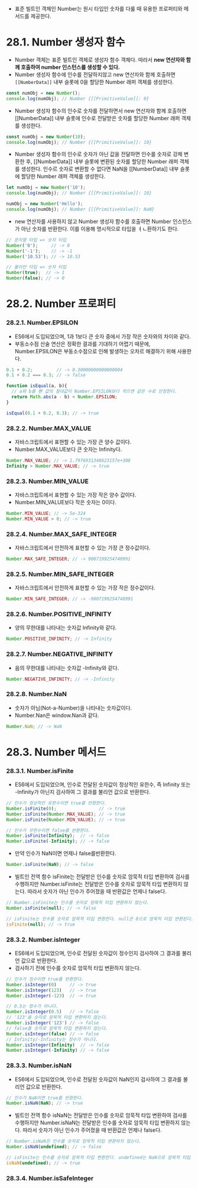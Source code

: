 - 표준 빌트인 객체인 Number는 원시 타입인 숫자를 다룰 때 유용한 프로퍼티와 메서드를 제공한다.

# 28.1. Number 생성자 함수
- Number 객체는 표준 빌트인 객체로 생성자 함수 객체다. 따라서 **new 연산자와 함께 호출하여 number 인스턴스를 생성할 수 있다.**
- Number 생성자 함수에 인수를 전달하지않고 new 연산자와 함께 호출하면 `[[NumberData]]` 내부 슬롯에 0을 할당한 Number 래퍼 객체를 생성한다.
```javascript
const numObj = new Number();
console.log(numObj); // Number {[[PrimitiveValue]]: 0}
```
- Number 생성자 함수의 인수로 숫자를 전달하면서 new 연산자와  함께 호출하면 [[NumberData]] 내부 슬롯에 인수로 전달받은 숫자를 할당한 Number 래퍼 객체를 생성한다.
```javascript
const numObj = new Number(10);
console.log(numObj); // Number {[[PrimitiveValue]]: 10}
```
- Number 생성자 함수의 인수로 숫자가 아닌 값을 전달하면 인수를 숫자로 강제 변환한 후, [[NumberData]] 내부 슬롯에 변환된 숫자를 할당한 Number 래퍼 객체를 생성한다. 인수르 숫자로 변환할 수 없다면 NaN을 [[NumberData]] 내부 슬롯에 할당한 Number 래퍼 객체를 생성한다.
```javascript
let numObj = new Number('10');
console.log(numObj); // Number {[[PrimitiveValue]]: 10}

numObj = new Number('Hello');
console.log(numObj); // Number {[[PrimitiveValue]]: NaN}
```
- new 연산자를 사용하지 않고 Number 생성자 함수를 호출하면 Number 인스턴스가 아닌 숫자를 반환한다. 이를 이용해 명시적으로 타입을 ㅕㄴ환하기도 한다.
```javascript
// 문자열 타입 => 숫자 타입
Number('0');     // -> 0
Number('-1');    // -> -1
Number('10.53'); // -> 10.53

// 불리언 타입 => 숫자 타입
Number(true);  // -> 1
Number(false); // -> 0
```

# 28.2. Number 프로퍼티
### 28.2.1. Number.EPSILON
- ES6에서 도입되었으며, 1과 1보다 큰 숫자 중에서 가장 작은 숫자와의 차이와 같다.
- 부동소수점 산술 연산은 정확한 결과를 기대하기 어렵기 때문에, Number.EPSILON은 부동소수점으로 인해 발생하는 오차르 해결하기 위해 사용한다.
```javascript
0.1 + 0.2;         // -> 0.30000000000000004
0.1 + 0.2 === 0.3; // -> false
```
```javascript
function isEqual(a, b){
  // a와 b를 뺀 값의 절대값이 Number.EPSILON보다 작으면 같은 수로 인정한다.
  return Math.abs(a - b) < Number.EPSILON;
}

isEqual(0.1 + 0.2, 0.3); // -> true
```

### 28.2.2. Number.MAX_VALUE
- 자바스크립트에서 표현할 수 있는 가장 큰 양수 값이다.
- Number.MAX_VALUE보다 큰 숫자는 Infinity다.
```javascript
Number.MAX_VALUE; // -> 1.7976931348623157e+308
Infinity > Number.MAX_VALUE; // -> true
```

### 28.2.3. Number.MIN_VALUE
- 자바스크립트에서 표현할 수 있는 가장 작은 양수 값이다.
- Number.MIN_VALUE보다 작은 숫자는 0이다.
```javascript
Number.MIN_VALUE; // -> 5e-324
Number.MIN_VALUE > 0; // -> true
```

### 28.2.4. Number.MAX_SAFE_INTEGER
- 자바스크립트에서 안전하게 표현할 수 있는 가장 큰 정수값이다.
```javascript
Number.MAX_SAFE_INTEGER; // -> 9007199254740991
```

### 28.2.5. Number.MIN_SAFE_INTEGER
- 자바스크립트에서 안전하게 표현할 수 있는 가장 작은 정수값이다.
```javascript
Number.MIN_SAFE_INTEGER; // -> -9007199254740991
```

### 28.2.6. Number.POSITIVE_INFINITY
- 양의 무한대를 나타내는 숫자값 Infinity와 같다.
```javascript
Number.POSITIVE_INFINITY; // -> Infinity
```

### 28.2.7. Number.NEGATIVE_INFINITY
- 음의 무한대를 나타내는 숫자값 -Infinity와 같다.
```javascript
Number.NEGATIVE_INFINITY; // -> -Infinity
```

### 28.2.8. Number.NaN
- 숫자가 아님(Not-a-Number)을 나타내는 숫자값이다.
- Number.Nan은 window.Nan과 같다.
```javascript
Number.NaN; // -> NaN
```

# 28.3. Number 메서드
### 28.3.1. Number.isFinite
- ES6에서 도입되었으며, 인수로 전달된 숫자값이 정상적인 유한수, 즉 Infinity 또는 -Infinity가 아닌지 검사하여 그 결과를 불리언 값으로 반환한다.
```javascript
// 인수가 정상적인 유한수이면 true를 반환한다.
Number.isFinite(0);                // -> true
Number.isFinite(Number.MAX_VALUE); // -> true
Number.isFinite(Number.MIN_VALUE); // -> true

// 인수가 무한수이면 false를 반환한다.
Number.isFinite(Infinity);  // -> false
Number.isFinite(-Infinity); // -> false
```
- 만약 인수가 NaN이면 언제나 false를반환한다.
```javascript
Number.isFinite(NaN); // -> false
```
- 빌트인 전역 함수 isFinite는 전달받은 인수를 숫자로 암묵적 타입 변환하여 검사를 수행하지만 Number.isFinite는 전달받은 인수를 숫자로 암묵적 타입 변환하지 않는다. 따라서 숫자가 아닌 인수가 주어졌을 때 반환값은 언제나 false다.
```javascript
// Number.isFinite는 인수를 숫자로 암묵적 타입 변환하지 않는다.
Number.isFinite(null); // -> false

// isFinite는 인수를 숫자로 암묵적 타입 변환한다. null은 0으로 암묵적 타입 변환된다.
isFinite(null); // -> true
```

### 28.3.2. Number.isInteger
- ES6에서 도입되었으며, 인수로 전달된 숫자값이 정수인지 검사하여 그 결과를 불리언 값으로 반환한다.
- 검사하기 전에 인수를 숫자로 암묵적 타입 변환하지 않는다.
```javascript
// 인수가 정수이면 true를 반환한다.
Number.isInteger(0)     // -> true
Number.isInteger(123)   // -> true
Number.isInteger(-123)  // -> true

// 0.5는 정수가 아니다.
Number.isInteger(0.5)   // -> false
// '123'을 숫자로 암묵적 타입 변환하지 않는다.
Number.isInteger('123') // -> false
// false를 숫자로 암묵적 타입 변환하지 않는다.
Number.isInteger(false) // -> false
// Infinity/-Infinity는 정수가 아니다.
Number.isInteger(Infinity)  // -> false
Number.isInteger(-Infinity) // -> false
```

### 28.3.3. Number.isNaN
- ES6에서 도입되었으며, 인수로 전달된 숫자값이 NaN인지 검사하여 그 결과를 불리언 값으로 반환한다.
```javascript
// 인수가 NaN이면 true를 반환한다.
Number.isNaN(NaN); // -> true
```
- 빌트인 전역 함수 isNaN는 전달받은 인수를 숫자로 암묵적 타입 변환하여 검사를 수행하지만 Number.isNaN는 전달받은 인수를 숫자로 암묵적 타입 변환하지 않는다. 따라서 숫자가 아닌 인수가 주어졌을 때 반환값은 언제나 false다.
```javascript
// Number.isNaN은 인수를 숫자로 암묵적 타입 변환하지 않는다.
Number.isNaN(undefined); // -> false

// isFinite는 인수를 숫자로 암묵적 타입 변환한다. undefined는 NaN으로 암묵적 타입 변환된다.
isNaN(undefined); // -> true
```

###  28.3.4. Number.isSafeInteger
